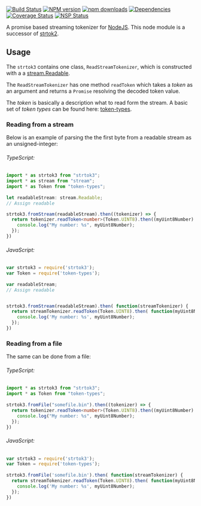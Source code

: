[![Build Status](https://travis-ci.org/Borewit/strtok3.svg?branch=master)](https://travis-ci.org/Borewit/strtok3)
[![NPM version](https://badge.fury.io/js/strtok3.svg)](https://npmjs.org/package/strtok3)
[![npm downloads](http://img.shields.io/npm/dm/strtok3.svg)](https://npmjs.org/package/strtok3)
[![Dependencies](https://david-dm.org/Borewit/strtok3.svg)](https://david-dm.org/Borewit/strtok3)
[![Coverage Status](https://coveralls.io/repos/github/Borewit/strtok3/badge.svg?branch=master)](https://coveralls.io/github/Borewit/strtok3?branch=master)
[![NSP Status](https://nodesecurity.io/orgs/borewit/projects/886feaa3-d2f9-40f4-a2ea-4befdcad0176/badge)](https://nodesecurity.io/orgs/borewit/projects/886feaa3-d2f9-40f4-a2ea-4befdcad0176)

A promise based streaming tokenizer for [NodeJS](http://nodejs.org).
This node module is a successor of [strtok2](https://github.com/Borewit/strtok2).

## Usage

The `strtok3` contains one class, `ReadStreamTokenizer`, which is constructed with a 
a [stream.Readable](https://nodejs.org/api/stream.html#stream_class_stream_readable).

The `ReadStreamTokenizer` has one method `readToken` which takes a *token* as an argument 
and returns a `Promise` resolving the decoded token value.

The *token* is basically a description what to read form the stream. 
A basic set of *token types* can be found here: [token-types](https://github.com/Borewit/token-types).

### Reading from a stream

Below is an example of parsing the the first byte from a readable stream as an unsigned-integer:

###### TypeScript:
```TypeScript
import * as strtok3 from "strtok3";
import * as stream from "stream";
import * as Token from "token-types";
    
let readableStream: stream.Readable;
// Assign readable

strtok3.fromStream(readableStream).then((tokenizer) => {
  return tokenizer.readToken<number>(Token.UINT8).then((myUint8Number) => {
    console.log("My number: %s", myUint8Number);
  });
})
```

###### JavaScript:
```JavaScript
var strtok3 = require('strtok3');
var Token = require('token-types');
    
var readableStream;
// Assign readable


strtok3.fromStream(readableStream).then( function(streamTokenizer) {
  return streamTokenizer.readToken(Token.UINT8).then( function(myUint8Number) {
    console.log('My number: %s', myUint8Number);
  });
})
```

### Reading from a file

The same can be done from a file:

###### TypeScript:
```TypeScript
import * as strtok3 from "strtok3";
import * as Token from "token-types";
    
strtok3.fromFile("somefile.bin").then((tokenizer) => {
  return tokenizer.readToken<number>(Token.UINT8).then((myUint8Number) => {
    console.log("My number: %s", myUint8Number);
  });
})
```

###### JavaScript:
```JavaScript
var strtok3 = require('strtok3');
var Token = require('token-types');
    
strtok3.fromFile('somefile.bin').then( function(streamTokenizer) {
  return streamTokenizer.readToken(Token.UINT8).then( function(myUint8Number) {
    console.log('My number: %s', myUint8Number);
  });
})
```
